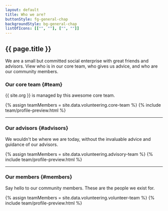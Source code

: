 ```yaml
---
layout: default
title: Who we are?
buttonStyle: fg-general-chap
backgroundStyle: bg-general-chap
listOfIcons: [["", ""], ["", ""]]
---
```


## {{ page.title }}

We are a small but committed social enterprise with great friends and advisors.
View who is in our core team, who gives us advice, and who are our community members.

### Our core team {#team}

{{ site.org }} is managed by this awesome core team.

{% assign teamMembers = site.data.volunteering.core-team %}
{% include team/profile-preview.html %}

---

### Our advisors {#advisors}

We wouldn't be where we are today, without the invaluable advice and guidance of our advisors.

{% assign teamMembers = site.data.volunteering.advisory-team %}
{% include team/profile-preview.html %}

---

### Our members {#members}

Say hello to our community members. These are the people we exist for.

{% assign teamMembers = site.data.volunteering.volunteer-team %}
{% include team/profile-preview.html %}
